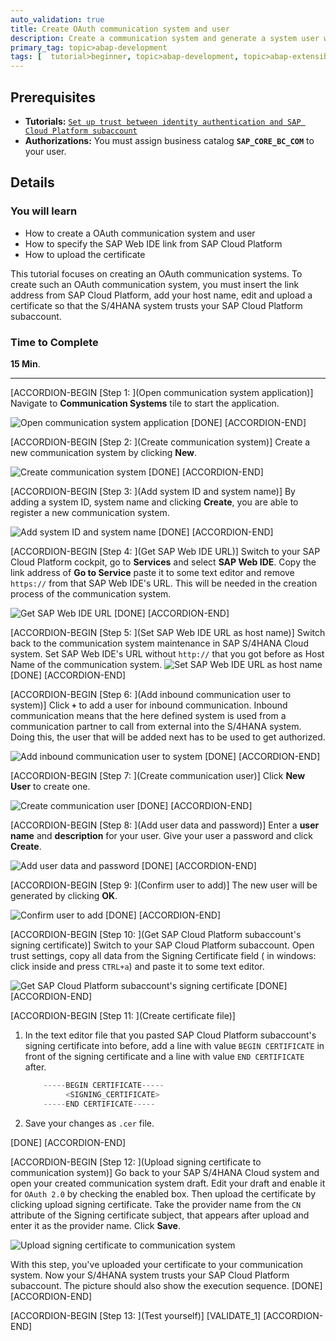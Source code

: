 ```yaml
---
auto_validation: true
title: Create OAuth communication system and user
description: Create a communication system and generate a system user within the communication system.
primary_tag: topic>abap-development
tags: [  tutorial>beginner, topic>abap-development, topic>abap-extensibility ]
---
```


## Prerequisites  
- **Tutorials:** [`Set up trust between identity authentication and SAP Cloud Platform subaccount`](https://developers.sap.com/tutorials/abap-custom-ui-trust-settings.html)
- **Authorizations:** You must assign business catalog **`SAP_CORE_BC_COM`** to your user.

## Details
### You will learn
- How to create a OAuth communication system and user
- How to specify the SAP Web IDE link from SAP Cloud Platform
- How to upload the certificate

This tutorial focuses on creating an OAuth communication systems. To create such an OAuth communication system, you must insert the link address from SAP Cloud Platform, add your host name, edit and upload a certificate so that the S/4HANA system trusts your SAP Cloud Platform subaccount.

### Time to Complete
**15 Min**.

---

[ACCORDION-BEGIN [Step 1: ](Open communication system application)]
Navigate to **Communication Systems** tile to start the application.

![Open communication system application](system.png)
[DONE]
[ACCORDION-END]

[ACCORDION-BEGIN [Step 2: ](Create communication system)]
Create a new communication system by clicking **New**.

![Create communication system](new.png)
[DONE]
[ACCORDION-END]

[ACCORDION-BEGIN [Step 3: ](Add system ID and system name)]
By adding a system ID, system name and clicking **Create**, you are able to register a new communication system.

![Add system ID and system name](create.png)
[DONE]
[ACCORDION-END]

[ACCORDION-BEGIN [Step 4: ](Get SAP Web IDE URL)]
Switch to your SAP Cloud Platform cockpit, go to **Services** and select **SAP Web IDE**. Copy the link address of **Go to Service** paste it to some text editor and remove `https://` from that SAP Web IDE's URL. This will be needed in the creation process of the communication system.

![Get SAP Web IDE URL](link.png)
[DONE]
[ACCORDION-END]

[ACCORDION-BEGIN [Step 5: ](Set SAP Web IDE URL as host name)]
Switch back to the communication system maintenance in SAP S/4HANA Cloud system. Set SAP Web IDE's URL without `http://` that you got before as Host Name of the communication system.
![Set SAP Web IDE URL as host name](hostname.png)
[DONE]
[ACCORDION-END]

[ACCORDION-BEGIN [Step 6: ](Add inbound communication user to system)]
Click **`+`** to add a user for inbound communication. Inbound communication means that the here defined system is used from a communication partner to call from external into the S/4HANA system. Doing this, the user that will be added next has to be used to get authorized.

![Add inbound communication user to system](plus.png)
[DONE]
[ACCORDION-END]

[ACCORDION-BEGIN [Step 7: ](Create communication user)]
Click **New User** to create one.

![Create communication user](newuser.png)
[DONE]
[ACCORDION-END]

[ACCORDION-BEGIN [Step 8: ](Add user data and password)]
Enter a **user name** and **description** for your user. Give your user a password and click **Create**.

![Add user data and password](userdata.png)
[DONE]
[ACCORDION-END]

[ACCORDION-BEGIN [Step 9: ](Confirm user to add)]
The new user will be generated by clicking **OK**.

![Confirm user to add](ok.png)
[DONE]
[ACCORDION-END]

[ACCORDION-BEGIN [Step 10: ](Get SAP Cloud Platform subaccount's signing certificate)]
Switch to your SAP Cloud Platform subaccount. Open trust settings, copy all data from the Signing Certificate field ( in windows: click inside and press `CTRL+a`) and paste it to some text editor.

![Get SAP Cloud Platform subaccount's signing certificate](trust.png)
[DONE]
[ACCORDION-END]

[ACCORDION-BEGIN [Step 11: ](Create certificate file)]
1. In the text editor file that you pasted SAP Cloud Platform subaccount's signing certificate into before, add a line with value `BEGIN CERTIFICATE` in front of the signing certificate and a line with value `END CERTIFICATE` after.

    ```swift
        -----BEGIN CERTIFICATE-----
             <SIGNING_CERTIFICATE>
        -----END CERTIFICATE-----
    ```
2. Save your changes as `.cer` file.

[DONE]
[ACCORDION-END]

[ACCORDION-BEGIN [Step 12: ](Upload signing certificate to communication system)]
Go back to your SAP S/4HANA Cloud system and open your created communication system draft. Edit your draft and enable it for `OAuth 2.0` by checking the enabled box. Then upload the certificate by clicking upload signing certificate. Take the provider name from the `CN` attribute of the Signing certificate subject, that appears after upload and enter it as the provider name. Click **Save**.

![Upload signing certificate to communication system](certificate.png)

With this step, you've uploaded your certificate to your communication system. Now your S/4HANA system trusts your SAP Cloud Platform subaccount. The picture should also show the execution sequence.
[DONE]
[ACCORDION-END]

[ACCORDION-BEGIN [Step 13: ](Test yourself)]
[VALIDATE_1]
[ACCORDION-END]
